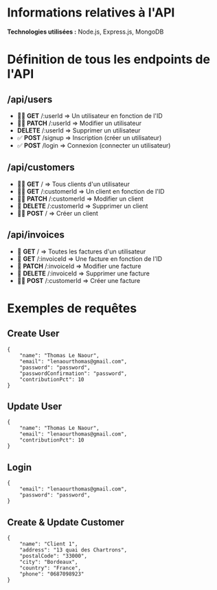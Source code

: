 # Informations relatives à l'API

**Technologies utilisées :** Node.js, Express.js, MongoDB

# Définition de tous les endpoints de l'API

## /api/users

- 🔐✅ **GET** /:userId => Un utilisateur en fonction de l'ID
- 🔐✅ **PATCH** /:userId => Modifier un utilisateur
- **DELETE** /:userId => Supprimer un utilisateur
- ✅ **POST** /signup => Inscription (créer un utilisateur)
- ✅ **POST** /login => Connexion (connecter un utilisateur)

## /api/customers

- 🔐✅ **GET** / => Tous clients d'un utilisateur
- 🔐✅ **GET** /:customerId => Un client en fonction de l'ID
- 🔐✅ **PATCH** /:customerId => Modifier un client
- 🔐 **DELETE** /:customerId => Supprimer un client
- 🔐✅ **POST** / => Créer un client

## /api/invoices

- 🔐 **GET** / => Toutes les factures d'un utilisateur
- 🔐 **GET** /:invoiceId => Une facture en fonction de l'ID
- 🔐 **PATCH** /:invoiceId => Modifier une facture
- 🔐 **DELETE** /:invoiceId => Supprimer une facture
- 🔐✅ **POST** /:customerId => Créer une facture

# Exemples de requêtes

## Create User

```
{
	"name": "Thomas Le Naour",
	"email": "lenaourthomas@gmail.com",
	"password": "password",
	"passwordConfirmation": "password",
	"contributionPct": 10
}
```

## Update User

```
{
	"name": "Thomas Le Naour",
	"email": "lenaourthomas@gmail.com",
	"contributionPct": 10
}
```

## Login

```
{
	"email": "lenaourthomas@gmail.com",
	"password": "password",
}
```

## Create & Update Customer

```
{
	"name": "Client 1",
	"address": "13 quai des Chartrons",
	"postalCode": "33000",
	"city": "Bordeaux",
	"country": "France",
	"phone": "0687098923"
}
```
